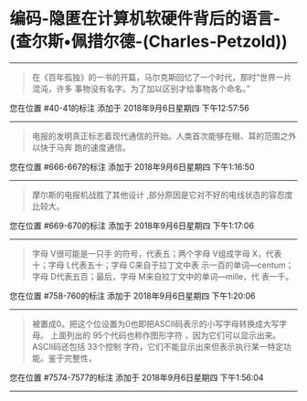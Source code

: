 # 编码-隐匿在计算机软硬件背后的语言-(查尔斯•佩措尔德-(Charles-Petzold))

---

> 在《百年孤独》的一书的开篇，马尔克斯回忆了一个时代，那时“世界一片混沌，许多 事物没有名字。为了加以区别才给事物各个命名。”

您在位置 #40-41的标注 添加于 2018年9月6日星期四 下午12:57:56

---

> 电报的发明真正标志着现代通信的开始。人类首次能够在眼、耳的范围之外以快于马奔 跑的速度通信。

您在位置 #666-667的标注 添加于 2018年9月6日星期四 下午1:16:50

---

> 摩尔斯的电报机战胜了其他设计 ,部分原因是它对不好的电线状态的容忍度比较大。

您在位置 #669-670的标注 添加于 2018年9月6日星期四 下午1:17:06

---

> 字母 V很可能是一只手 的符号，代表五；两个字母 V组成字母 X，代表十；字母 L代表五十；字母 C来自于拉丁文中表 示一百的单词—centum；字母 D代表五百；最后，字母 M来自拉丁文中的单词—mille，代 表一千。

您在位置 #758-760的标注 添加于 2018年9月6日星期四 下午1:20:06

---

> 被置成0。把这个位设置为0也即把ASCII码表示的小写字母转换成大写字母。 上面列出的 95个代码也称作图形字符 ，因为它们可以显示出来。 ASCII码还包括 33个控制 字符，它们不能显示出来但表示执行某一特定功能。鉴于完整性，

您在位置 #7574-7577的标注 添加于 2018年9月6日星期四 下午1:56:04

---

